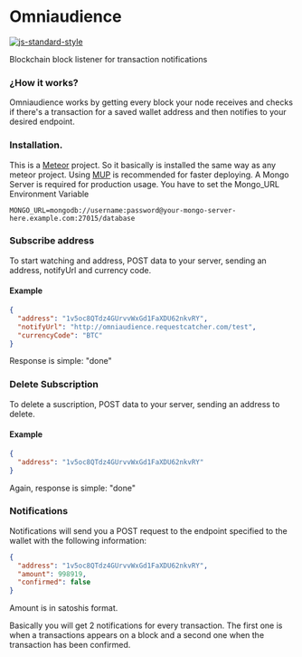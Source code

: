# Omniaudience

[![js-standard-style](https://img.shields.io/badge/code%20style-standard-brightgreen.svg)](http://standardjs.com/)

Blockchain block listener for transaction notifications

### ¿How it works?

Omniaudience works by getting every block your node receives and checks if there's a transaction for a saved wallet address and then notifies to your desired endpoint.

### Installation.

This is a [Meteor](http://www.meteor.com) project. So it basically is installed the same way as any meteor project. Using [MUP](https://github.com/zodern/meteor-up) is recommended for faster deploying.
A Mongo Server is required for production usage. You have to set the Mongo_URL Environment Variable

    MONGO_URL=mongodb://username:password@your-mongo-server-here.example.com:27015/database

### Subscribe address

To start watching and address, POST data to your server, sending an address, notifyUrl and currency code.

#### Example

```json
{
  "address": "1v5oc8QTdz4GUrvvWxGd1FaXDU62nkvRY",
  "notifyUrl": "http://omniaudience.requestcatcher.com/test",
  "currencyCode": "BTC"
}
```

Response is simple: "done"

### Delete Subscription

To delete a suscription, POST data to your server, sending an address to delete.

#### Example

```json
{
  "address": "1v5oc8QTdz4GUrvvWxGd1FaXDU62nkvRY"
}
```

Again, response is simple: "done"

### Notifications

Notifications will send you a POST request to the endpoint specified to the wallet with the following information:

```json
{
  "address": "1v5oc8QTdz4GUrvvWxGd1FaXDU62nkvRY",
  "amount": 998919,
  "confirmed": false
}
```

Amount is in satoshis format.

Basically you will get 2 notifications for every transaction. The first one is when a transactions appears on a block and a second one when the transaction has been confirmed.
